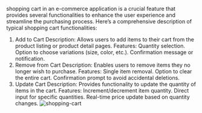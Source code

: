  shopping cart in an e-commerce application is a crucial feature that provides several functionalities to enhance the user experience and streamline the purchasing process. Here’s a comprehensive description of typical shopping cart functionalities:

1. Add to Cart
Description: Allows users to add items to their cart from the product listing or product detail pages.
Features:
Quantity selection.
Option to choose variations (size, color, etc.).
Confirmation message or notification.
2. Remove from Cart
Description: Enables users to remove items they no longer wish to purchase.
Features:
Single item removal.
Option to clear the entire cart.
Confirmation prompt to avoid accidental deletions.
3. Update Cart
Description: Provides functionality to update the quantity of items in the cart.
Features:
Increment/decrement item quantity.
Direct input for specific quantities.
Real-time price update based on quantity changes.
![shopping-cart](https://github.com/muriithigachoki/React-projects/assets/146475552/0a61d035-9ff1-4430-abdb-39973a3964fe)
